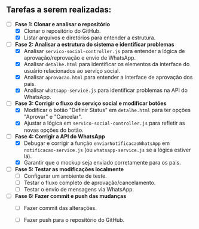 ## Tarefas a serem realizadas:

- [ ] **Fase 1: Clonar e analisar o repositório**
  - [x] Clonar o repositório do GitHub.
  - [x] Listar arquivos e diretórios para entender a estrutura.

- [ ] **Fase 2: Analisar a estrutura do sistema e identificar problemas**
  - [x] Analisar `servico-social-controller.js` para entender a lógica de aprovação/reprovação e envio de WhatsApp.
  - [x] Analisar `detalhe.html` para identificar os elementos da interface do usuário relacionados ao serviço social.
  - [x] Analisar `aprovacao.html` para entender a interface de aprovação dos pais.
  - [x] Analisar `whatsapp-service.js` para identificar problemas na API do WhatsApp.

- [ ] **Fase 3: Corrigir o fluxo do serviço social e modificar botões**
  - [x] Modificar o botão "Definir Status" em `detalhe.html` para ter opções "Aprovar" e "Cancelar".
  - [x] Ajustar a lógica em `servico-social-controller.js` para refletir as novas opções do botão.

- [ ] **Fase 4: Corrigir a API do WhatsApp**
  - [x] Debugar e corrigir a função `enviarNotificacaoWhatsApp` em `notificacao-service.js` (ou `whatsapp-service.js` se a lógica estiver lá).
  - [x] Garantir que o mockup seja enviado corretamente para os pais.

- [ ] **Fase 5: Testar as modificações localmente**
  - [ ] Configurar um ambiente de teste.
  - [ ] Testar o fluxo completo de aprovação/cancelamento.
  - [ ] Testar o envio de mensagens via WhatsApp.

- [ ] **Fase 6: Fazer commit e push das mudanças**
  - [ ] Fazer commit das alterações.
  - [ ] Fazer push para o repositório do GitHub.

